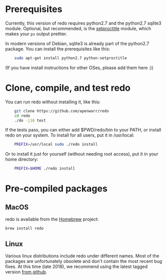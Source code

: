 # Prerequisites

Currently, this version of redo requires python2.7 and the python2.7 sqlite3 module. 
Optional, but recommended, is the
[setproctitle](http://code.google.com/p/py-setproctitle/) module, which makes your
`ps` output prettier.

In modern versions of Debian, sqlite3 is already part of the python2.7 package. 
You can install the prerequisites like this:
```sh
	sudo apt-get install python2.7 python-setproctitle
```
(If you have install instructions for other OSes, please add them here :))


# Clone, compile, and test redo

You can run redo without installing it, like this:
```sh
	git clone https://github.com/apenwarr/redo
	cd redo
	./do -j10 test
```

If the tests pass, you can either add $PWD/redo/bin to your PATH, or install
redo on your system.  To install for all users, put it in /usr/local:

```sh
	PREFIX=/usr/local sudo ./redo install
```

Or to install it just for yourself (without needing root access), put it in
your home directory:
```sh
	PREFIX=$HOME ./redo install
```


# Pre-compiled packages

## MacOS

redo is available from the [Homebrew](https://brew.sh/) project:

	brew install redo

## Linux

Various linux distributions include redo under different names.  Most of the
packages are unfortunately obsolete and don't contain the most recent bug
fixes.  At this time (late 2018), we recommend using the latest tagged
version [from github](https://github.com/apenwarr/redo).
